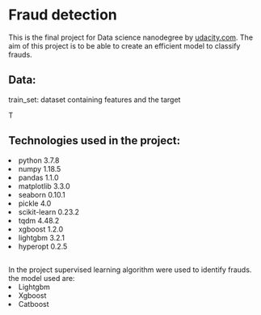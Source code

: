 <h1>Fraud detection </h1>


This is the final project for Data science nanodegree by <a href='https://www.udacity.com/'>udacity.com</a>. 
The aim of this project is to be able to create an efficient model to classify frauds.


<h2>Data:</h2>
train_set: dataset containing features and the target

T



<h2>Technologies used in the project:</h2>
<li>python 3.7.8</li>
<li>numpy 1.18.5</li>
<li>pandas 1.1.0</li>
<li>matplotlib 3.3.0</li>
<li>seaborn 0.10.1</li>
<li>pickle 4.0</li>
<li>scikit-learn 0.23.2</li>
<li>tqdm 4.48.2</li>
<li>xgboost 1.2.0</li>
<li>lightgbm 3.2.1</li>
<li>hyperopt 0.2.5</li>

<h2></h2>
<div>In the project supervised learning algorithm were used to identify frauds.</div>
the model used are:
<li>Lightgbm</li>
<li>Xgboost</li>
<li>Catboost</li>




